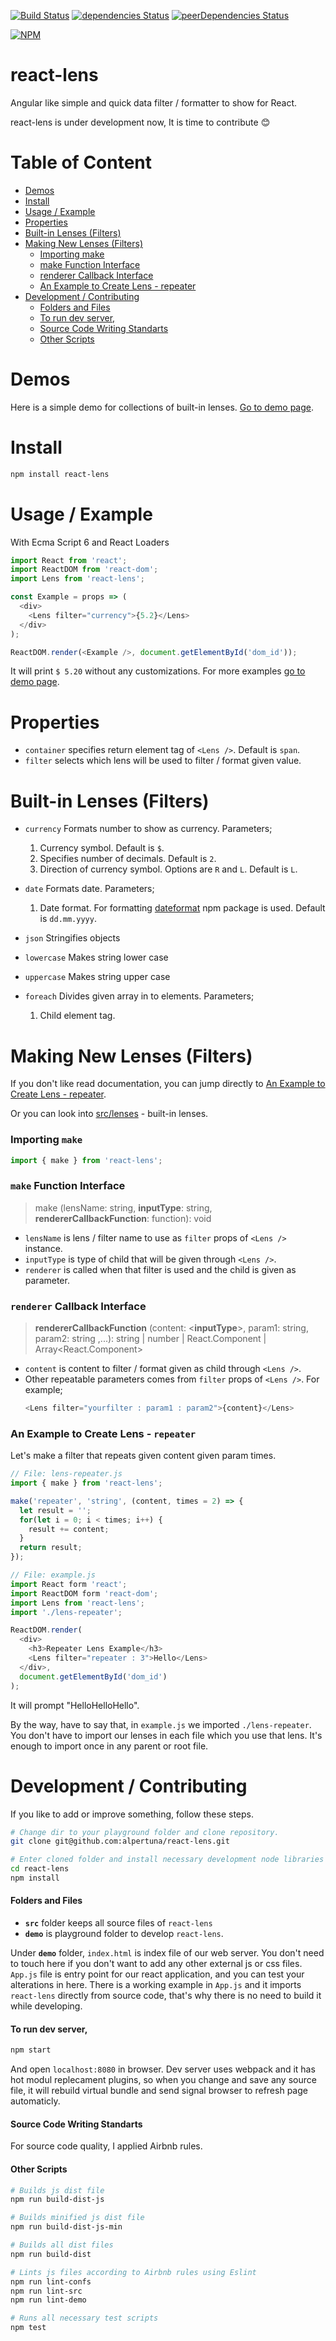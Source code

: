 [![Build Status](https://travis-ci.org/alpertuna/react-lens.svg?branch=master)](https://travis-ci.org/alpertuna/react-lens)
[![dependencies Status](https://david-dm.org/alpertuna/react-lens/status.svg)](https://david-dm.org/alpertuna/react-lens)
[![peerDependencies Status](https://david-dm.org/alpertuna/react-lens/peer-status.svg)](https://david-dm.org/alpertuna/react-lens?type=peer)

[![NPM](https://nodei.co/npm/react-lens.png?compact=true)](https://nodei.co/npm/react-lens/)

# react-lens
Angular like simple and quick data filter / formatter to show for React.

react-lens is under development now, It is time to contribute :blush:

Table of Content
================
- [Demos](#demos)
- [Install](#install)
- [Usage / Example](#usage--example)
- [Properties](#properties)
- [Built-in Lenses (Filters)](#built-in-lenses-filters)
- [Making New Lenses (Filters)](#making-new-lenses-filters)
  - [Importing make](#importing-make)
  - [make Function Interface](#make-function-interface)
  - [renderer Callback Interface](#renderer-callback-interface)
  - [An Example to Create Lens - repeater](#an-example-to-create-lens---repeater)
- [Development / Contributing](#development--contributing)
  - [Folders and Files](#folders-and-files)
  - [To run dev server,](#to-run-dev-server)
  - [Source Code Writing Standarts](#source-code-writing-standarts)
  - [Other Scripts](#other-scripts)

Demos
=====
Here is a simple demo for collections of built-in lenses. [Go to demo page](https://alpertuna.github.io/react-lens/).

Install
=======

```sh
npm install react-lens
```

Usage / Example
===============

With Ecma Script 6 and React Loaders
```javascript
import React from 'react';
import ReactDOM from 'react-dom';
import Lens from 'react-lens';

const Example = props => (
  <div>
    <Lens filter="currency">{5.2}</Lens>
  </div>
);

ReactDOM.render(<Example />, document.getElementById('dom_id'));
```

It will print `$ 5.20` without any customizations.
For more examples [go to demo page](https://alpertuna.github.io/react-lens/).

Properties
==========
- `container` specifies return element tag of `<Lens />`. Default is `span`.
- `filter` selects which lens will be used to filter / format given value.

Built-in Lenses (Filters)
=========================
- `currency` Formats number to show as currency. Parameters;
  1.  Currency symbol. Default is `$`.
  2.  Specifies number of decimals. Default is `2`.
  3.  Direction of currency symbol. Options are `R` and `L`. Default is `L`.


- `date` Formats date. Parameters;
  1. Date format. For formatting [dateformat](https://www.npmjs.com/package/dateformat) npm package is used. Default is `dd.mm.yyyy`.


- `json` Stringifies objects

- `lowercase` Makes string lower case

- `uppercase` Makes string upper case

- `foreach` Divides given array in to elements. Parameters;
  1. Child element tag.


Making New Lenses (Filters)
===========================
If you don't like read documentation, you can jump directly to [An Example to Create Lens - repeater](#an-example-to-create-lens---repeater).

Or you can look into [src/lenses](https://github.com/alpertuna/react-lens/tree/master/src/lenses) - built-in lenses.

### Importing `make`

```javascript
import { make } from 'react-lens';
```

### `make` Function Interface

> make (lensName: string, **inputType**: string, **rendererCallbackFunction**: function): void

- `lensName` is lens / filter name to use as `filter` props of `<Lens />` instance.
- `inputType` is type of child that will be given through `<Lens />`.
- `renderer` is called when that filter is used and the child is given as parameter.

### `renderer` Callback Interface

> **rendererCallbackFunction** (content: &lt;**inputType**&gt;, param1: string, param2: string ,...): string | number | React.Component | Array&lt;React.Component&gt;

- `content` is content to filter / format given as child through `<Lens />`.
- Other repeatable parameters comes from `filter` props of `<Lens />`. For example;
  ```javascript
  <Lens filter="yourfilter : param1 : param2">{content}</Lens>
  ```

### An Example to Create Lens - `repeater`

Let's make a filter that repeats given content given param times.

```javascript
// File: lens-repeater.js
import { make } from 'react-lens';

make('repeater', 'string', (content, times = 2) => {
  let result = '';
  for(let i = 0; i < times; i++) {
    result += content;
  }
  return result;
});
```
```javascript
// File: example.js
import React form 'react';
import ReactDOM form 'react-dom';
import Lens from 'react-lens';
import './lens-repeater';

ReactDOM.render(
  <div>
    <h3>Repeater Lens Example</h3>
    <Lens filter="repeater : 3">Hello</Lens>
  </div>,
  document.getElementById('dom_id')
);
```
It will prompt "HelloHelloHello".

By the way, have to say that, in `example.js` we imported `./lens-repeater`. You don't have to import our lenses in each file which you use that lens. It's enough to import once in any parent or root file.

Development / Contributing
==========================
If you like to add or improve something, follow these steps.

```sh
# Change dir to your playground folder and clone repository.
git clone git@github.com:alpertuna/react-lens.git

# Enter cloned folder and install necessary development node libraries
cd react-lens
npm install
```

#### Folders and Files
 - **`src`** folder keeps all source files of `react-lens`
 - **`demo`** is playground folder to develop `react-lens`.

Under **`demo`** folder, `index.html` is index file of our web server. You don't need to touch here if you don't want to add any other external js or css files.
`App.js` file is entry point for our react application, and you can test your alterations in here. There is a working example in `App.js` and it imports `react-lens` directly from source code, that's why there is no need to build it while developing.

#### To run dev server,
```sh
npm start
```
And open `localhost:8080` in browser.
Dev server uses webpack and it has hot modul replecament plugins, so when you change and save any source file, it will rebuild virtual bundle and send signal browser to refresh page automaticly.

#### Source Code Writing Standarts
For source code quality, I applied Airbnb rules.

#### Other Scripts
```sh
# Builds js dist file
npm run build-dist-js

# Builds minified js dist file
npm run build-dist-js-min

# Builds all dist files
npm run build-dist

# Lints js files according to Airbnb rules using Eslint
npm run lint-confs
npm run lint-src
npm run lint-demo

# Runs all necessary test scripts
npm test
```
